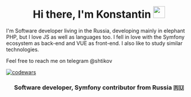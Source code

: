 <h1 align="center">Hi there, I'm Konstantin <img src="https://github.com/blackcater/blackcater/raw/main/images/Hi.gif" height="32"/></h1>

I'm Software developer living in the Russia, developing mainly in elephant PHP, but I love JS as well as languages too.
I fell in love with the Symfony ecosystem as back-end and VUE as front-end. I also like to study similar technologies.

Feel free to reach me on telegram @shtikov

[![codewars](https://www.codewars.com/users/SHTIKOV/badges/micro)](https://www.codewars.com/users/SHTIKOV) 

<h3 align="center">Software developer, Symfony contributor from Russia 🇷🇺</h3>


<!--
**SHTIKOV/SHTIKOV** is a ✨ _special_ ✨ repository because its `README.md` (this file) appears on your GitHub profile.

Here are some ideas to get you started:

- 🔭 I’m currently working on ...
- 🌱 I’m currently learning ...
- 👯 I’m looking to collaborate on ...
- 🤔 I’m looking for help with ...
- 💬 Ask me about ...
- 📫 How to reach me: ...
- 😄 Pronouns: ...
- ⚡ Fun fact: ...
-->
